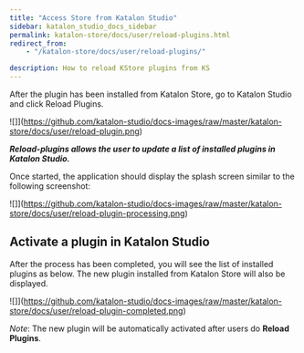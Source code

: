 ```yaml
---
title: "Access Store from Katalon Studio"
sidebar: katalon_studio_docs_sidebar
permalink: katalon-store/docs/user/reload-plugins.html
redirect_from:
    - "/katalon-store/docs/user/reload-plugins/"

description: How to reload KStore plugins from KS
---
```


After the plugin has been installed from Katalon Store, go to Katalon Studio and click Reload Plugins.


![]](https://github.com/katalon-studio/docs-images/raw/master/katalon-store/docs/user/reload-plugin.png)


**_Reload-plugins allows the user to update a list of installed plugins in Katalon Studio._**

Once started, the application should display the splash screen similar to the following screenshot:


![]](https://github.com/katalon-studio/docs-images/raw/master/katalon-store/docs/user/reload-plugin-processing.png)



## Activate a plugin in Katalon Studio

After the process has been completed, you will see the list of installed plugins as below. The new plugin installed from Katalon Store will also be displayed.

![]](https://github.com/katalon-studio/docs-images/raw/master/katalon-store/docs/user/reload-plugin-completed.png)

_Note_: The new plugin will be automatically activated after users do **Reload Plugins**.
